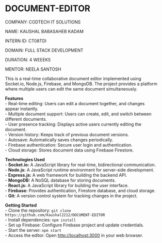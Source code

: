 # DOCUMENT-EDITOR

COMPANY: CODTECH IT SOLUTIONS

NAME: KAUSHAL BABASAHEB KADAM

INTERN ID: CT08TDI

DOMAIN: FULL STACK DEVELOPMENT

DURATION: 4 WEEEKS

MENTOR: NEELA SANTOSH

<p>This is a real-time collaborative document editor implemented using Socket.io, Node.js, Firebase, and MongoDB. The project provides a platform where multiple users can edit the same document simultaneously.</p>

<p>
  <b align="center">Features</b><br>
  - Real-time editing: Users can edit a document together, and changes appear instantly.<br>
  - Multiple document support: Users can create, edit, and switch between different documents.<br>
  - User presence tracking: Displays active users currently editing the document.<br>
  - Version history: Keeps track of previous document versions.<br>
  - Autosave: Automatically saves changes periodically.<br>
  - Firebase authentication: Secure user login and authentication.<br>
  - Cloud storage: Stores document data using Firebase Firestore.<br>
</p>

<p>
  <b align="center">Technologies Used</b><br>
  - <b>Socket.io:</b> A JavaScript library for real-time, bidirectional communication.<br>
  - <b>Node.js:</b> A JavaScript runtime environment for server-side development.<br>
  - <b>Express.js:</b> A web framework for building the backend API.<br>
  - <b>MongoDB:</b> A NoSQL database for storing documents.<br>
  - <b>React.js:</b> A JavaScript library for building the user interface.<br>
  - <b>Firebase:</b> Provides authentication, Firestore database, and cloud storage.<br>
  - <b>Git:</b> A version control system for tracking changes in the project.<br>
</p>

<p>
  <b align="center">Getting Started</b><br>
  - Clone the repository: <code>git clone https://github.com/Kaushal2212/DOCUMENT-EDITOR</code><br>
  - Install dependencies: <code>npm install</code><br>
  - Set up Firebase: Configure Firebase project and update credentials.<br>
  - Start the server: <code>npm start</code><br>
  - Access the editor: Open <a href="http://localhost:3000">http://localhost:3000</a> in your web browser.<br>
</p>

